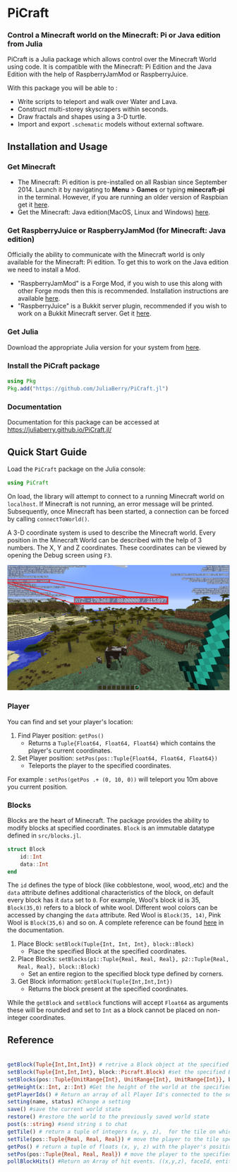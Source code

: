 # PiCraft

### Control a Minecraft world on the Minecraft: Pi or Java edition from Julia

PiCraft is a Julia package which allows control over the Minecraft World using code. It is compatible with the Minecraft: Pi Edition and the Java Edition with the help of RaspberryJamMod or RaspberryJuice.

With this package you will be able to :

- Write scripts to teleport and walk over Water and Lava.
- Construct multi-storey skyscrapers within seconds.
- Draw fractals and shapes using a 3-D turtle.
- Import and export `.schematic` models without external software.  

## Installation and Usage

### Get Minecraft

- The Minecraft: Pi edition is pre-installed on all Rasbian since September 2014. Launch it by navigating to **Menu** > **Games** or typing **minecraft-pi** in the terminal. However, if you are running an older version of Raspbian get it [here](https://minecraft.net/en-us/edition/pi/).
- Get the Minecraft: Java edition(MacOS, Linux and Windows) [here](https://minecraft.net/en-us/download/alternative).

### Get RaspberryJuice or RaspberryJamMod (for Minecraft: Java edition)

Officially the ability to communicate with the Minecraft world is only available for the Minecraft: Pi edition. To get this to work on the Java edition we need to install a Mod.

- "RaspberryJamMod" is a Forge Mod, if you wish to use this along with other Forge mods then this is recommended. Installation instructions are available [here](http://www.instructables.com/id/Python-coding-for-Minecraft/).
- "RaspberryJuice" is a Bukkit server plugin, recommended if you wish to work on a Bukkit Minecraft server. Get it [here](https://dev.bukkit.org/projects/raspberryjuice).

### Get Julia

Download the appropriate Julia version for your system from [here](https://julialang.org/downloads/).

### Install the PiCraft package

```julia
using Pkg
Pkg.add("https://github.com/JuliaBerry/PiCraft.jl")
```

### Documentation

Documentation for this package can be accessed at https://juliaberry.github.io/PiCraft.jl/

## Quick Start Guide

Load the `PiCraft` package on the Julia console:
```julia
using PiCraft
```

On load, the library will attempt to connect to a running Minecraft world on `localhost`. If Minecraft is not running, an error message will be printed. Subsequently, once Minecraft has been started,  a connection can be forced by calling `connectToWorld()`.

A 3-D coordinate system is used to describe the Minecraft world. Every position in the Minecraft World can be described with the help of 3 numbers. The X, Y and Z coordinates. These coordinates can be viewed by opening the Debug screen using `F3`.

![debug-screen](./docs/src/assets/img/coordinates.png)

### Player
You can find and set your player's location:
1) Find Player position: `getPos()`
      * Returns a `Tuple{Float64, Float64, Float64}` which contains the player's current coordinates.
2) Set Player position: `setPos(pos::Tuple{Float64, Float64, Float64})`
      * Teleports the player to the specified coordinates.

For example : `setPos(getPos .+ (0, 10, 0))` will teleport you 10m above you current position.

### Blocks
Blocks are the heart of Minecraft. The package provides the ability to modify blocks at specified coordinates.
`Block` is an immutable datatype defined in `src/blocks.jl`.

```julia
struct Block
    id::Int
    data::Int
end
```
The `id` defines the type of block (like cobblestone, wool, wood,.etc) and the `data` attribute defines additional characteristics of the block, on default every block has it `data` set to `0`. For example, Wool's block id is 35, `Block(35,0)` refers to a block of white wool. Different wool colors can be accessed by changing the `data` attribute. Red Wool is `Block(35, 14)`, Pink Wool is `Block(35,6)` and so on. A complete reference can be found [here](https://juliaberry.github.io/PiCraft.jl/blocks.html) in the documentation.

1) Place Block: `setBlock(Tuple{Int, Int, Int}, block::Block)`
    * Place the specified Block at the specified coordinates.
2) Place Blocks: `setBlocks(p1::Tuple{Real, Real, Real}, p2::Tuple{Real, Real, Real}, block::Block)`
    * Set an entire region to the specified block type defined by corners.
3) Get Block information: `getBlock(Tuple{Int,Int,Int})`
    * Returns the block present at the specified coordinates.

While the `getBlock` and `setBlock` functions will accept `Float64` as arguments these will be rounded and set to `Int` as a block cannot be placed on non-integer coordinates.

 ## Reference

```julia

getBlock(Tuple{Int,Int,Int}) # retrive a Block object at the specified coordinates
setBlock(Tuple{Int,Int,Int}, block::Picraft.Block) #set the specified Block to these coordinates
setBlocks(pos::Tuple{UnitRange{Int}, UnitRange{Int}, UnitRange{Int}}, block::PiCraft.Block) #set a block to an entire region
getHeight(x::Int, z::Int) #Get the height of the world at the specified `x` and `z` coordinates.
getPlayerIds() # Return an array of all Player Id's connected to the server.
setting(name, status) #Change a setting
save() #save the current world state
restore() #restore the world to the previously saved world state
post(s::string) #send string s to chat
getTile() # return a tuple of integers (x, y, z),  for the tile on which the player is placed
setTile(pos::Tuple{Real, Real, Real}) # move the player to the tile specified by the integer coordinates
getPos() # return a tuple of floats (x, y, z) with the player's position
setPos(pos::Tuple{Real, Real, Real}) # move the player to the specified coordinates
pollBlockHits() #Return an Array of hit events. ((x,y,z), faceId, entityId)
```
